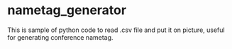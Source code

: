 # nametag_generator
This is sample of python code to read .csv file and put it on picture, useful for generating conference nametag.
